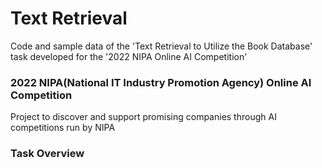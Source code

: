 # Text Retrieval
Code and sample data of the 'Text Retrieval to Utilize the Book Database' task developed for the '2022 NIPA Online AI Competition'

### 2022 NIPA(National IT Industry Promotion Agency) Online AI Competition
Project to discover and support promising companies through AI competitions run by NIPA

### Task Overview
